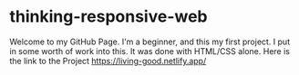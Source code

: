 # thinking-responsive-web
 Welcome to my GitHub Page. I'm a beginner, and this my first project. I put in some worth of work into this. It was done with HTML/CSS alone. Here is the link to the Project  https://living-good.netlify.app/

   
